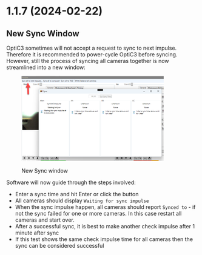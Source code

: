 # 1.1.7 (2024-02-22)

## New Sync Window

OptiC3 sometimes will not accept a request to sync to next impulse. Therefore it is recommended to power-cycle OptiC3 before syncing. However, still the process of syncing all cameras together is now streamlined into a new window:&#x20;

<figure><img src="../.gitbook/assets/image.png" alt="" width="375"><figcaption><p>New Sync window</p></figcaption></figure>

Software will now guide through the steps involved:&#x20;

* Enter a sync time and hit Enter or click the button
* All cameras should display `Waiting for sync impulse`
* When the sync impulse happen, all cameras should report `Synced to` - if not the sync failed for one or more cameras. In this case restart all cameras and start over.
* After a successful sync, it is best to make another check impulse after 1 minute after sync
* If this test shows the same check impulse time for all cameras then the sync can be considered successful
